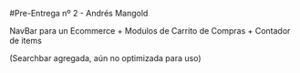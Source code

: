 #Pre-Entrega nº 2 - Andrés Mangold

NavBar para un Ecommerce + Modulos de Carrito de Compras + Contador de items

(Searchbar agregada, aún no optimizada para uso)
